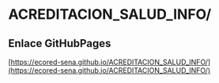 
# **ACREDITACION_SALUD_INFO/**

## **Enlace GitHubPages**

[https://ecored-sena.github.io/ACREDITACION_SALUD_INFO/](https://ecored-sena.github.io/ACREDITACION_SALUD_INFO/)

